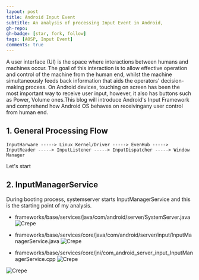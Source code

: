 ```yaml
---
layout: post
title: Android Input Event
subtitle: An analysis of processing Input Event in Android,
gh-repo:
gh-badge: [star, fork, follow]
tags: [AOSP, Input Event]
comments: true
---
```

A user interface (UI) is the space where interactions between humans and machines occur. 
The goal of this interaction is to allow effective operation and control of the machine from the human end, 
whilst the machine simultaneously feeds back information that aids the operators' decision-making process. On Android devices, 
touching on screen has been the most important way to receive user input, however, it also has buttons 
such as Power, Volume ones.This blog will introduce Android's Input Framework and comprehend how Android OS behaves on receivingany user control from human end.

## 1. General Processing Flow
```
InputHarware -----> Linux Kernel/Driver -----> EvenHub -----> InputReader -----> InputListener -----> InputDispatcher -----> Window Manager
```

Let's start
## 2. InputManagerService
During booting process, systemserver starts InputManagerService and this is the starting point of my analysis.
- frameworks/base/services/java/com/android/server/SystemServer.java
![Crepe](https://hungemb.github.io/images/InputEvent1.png)

- frameworks/base/services/core/java/com/android/server/input/InputManagerService.java
![Crepe](https://hungemb.github.io/images/InputEvent2.png)

- frameworks/base/services/core/jni/com_android_server_input_InputManagerService.cpp
![Crepe](https://hungemb.github.io/images/InputEvent3.png)

![Crepe](https://hungemb.github.io/images/InputEvent4.png)
